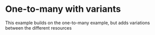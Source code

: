 # One-to-many with variants

This example builds on the one-to-many example, but adds variations between the different resources
